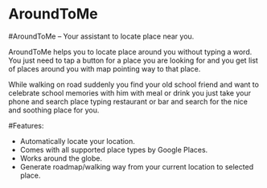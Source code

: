 # AroundToMe
#AroundToMe – 
Your assistant to locate place near you.

AroundToMe helps you to locate place around you without typing a word. You just need to tap a button for a place you are looking for and you get list of places around you with map pointing way to that place.

While walking on road suddenly you find your old school friend and want to celebrate school memories with him with meal or drink you just take your phone and search place typing restaurant or bar and search for the nice and soothing place for you.

#Features: 

- Automatically locate your location.
- Comes with all supported place types by Google Places.
- Works around the globe.
- Generate roadmap/walking way from your current location to selected place.
